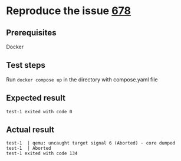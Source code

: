 # Reproduce the issue [678][1]

## Prerequisites
Docker

## Test steps
Run `docker compose up` in the directory with compose.yaml file

## Expected result

`test-1 exited with code 0`

## Actual result

```
test-1  | qemu: uncaught target signal 6 (Aborted) - core dumped
test-1  | Aborted
test-1 exited with code 134
```


[1]: https://github.com/eclipse-platform/eclipse.platform.swt/issues/678